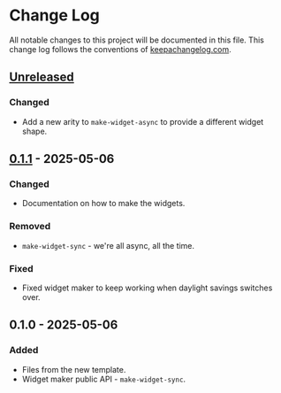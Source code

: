 # Change Log
All notable changes to this project will be documented in this file. This change log follows the conventions of [keepachangelog.com](http://keepachangelog.com/).

## [Unreleased]
### Changed
- Add a new arity to `make-widget-async` to provide a different widget shape.

## [0.1.1] - 2025-05-06
### Changed
- Documentation on how to make the widgets.

### Removed
- `make-widget-sync` - we're all async, all the time.

### Fixed
- Fixed widget maker to keep working when daylight savings switches over.

## 0.1.0 - 2025-05-06
### Added
- Files from the new template.
- Widget maker public API - `make-widget-sync`.

[Unreleased]: https://sourcehost.site/your-name/clojure-json-parser/compare/0.1.1...HEAD
[0.1.1]: https://sourcehost.site/your-name/clojure-json-parser/compare/0.1.0...0.1.1
